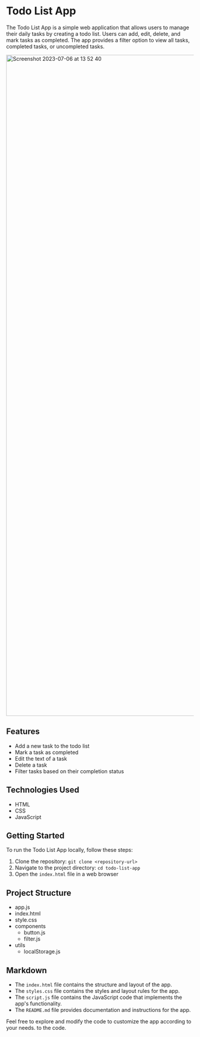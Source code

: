 # Todo List App

The Todo List App is a simple web application that allows users to manage their daily tasks by creating a todo list. Users can add, edit, delete, and mark tasks as completed. The app provides a filter option to view all tasks, completed tasks, or uncompleted tasks.

<img width="1776" alt="Screenshot 2023-07-06 at 13 52 40" src="https://github.com/Sally-Samaan/My-Todo-List-/assets/114828455/e847bdd4-bdf3-489c-8682-3735e338418c">


## Features

- Add a new task to the todo list
- Mark a task as completed
- Edit the text of a task
- Delete a task
- Filter tasks based on their completion status

## Technologies Used

- HTML
- CSS
- JavaScript

## Getting Started

To run the Todo List App locally, follow these steps:

1. Clone the repository: `git clone <repository-url>`
2. Navigate to the project directory: `cd todo-list-app`
3. Open the `index.html` file in a web browser

## Project Structure

- app.js
- index.html
- style.css
- components
  - button.js
  - filter.js
- utils
  - localStorage.js

## Markdown

- The `index.html` file contains the structure and layout of the app.
- The `styles.css` file contains the styles and layout rules for the app.
- The `script.js` file contains the JavaScript code that implements the app's functionality.
- The `README.md` file provides documentation and instructions for the app.

Feel free to explore and modify the code to customize the app according to your needs.
to the code.
